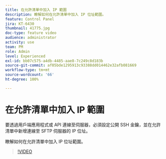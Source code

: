 ```yaml
---
title: 在允許清單中加入 IP 範圍
description: 瞭解如何在允許清單中加入 IP 位址範圍。
feature: Control Panel
jira: KT-6430
thumbnail: 41775.jpg
doc-type: feature video
audience: administrator
activity: use
team: PM
role: Admin
level: Experienced
exl-id: bb07c575-a4db-4485-aae8-7c249c8d183b
source-git-commit: af05bde1295913c93388dd014462e32afb081669
workflow-type: tm+mt
source-wordcount: '66'
ht-degree: 100%

---
```


# 在允許清單中加入 IP 範圍

要透過用戶端應用程式或 API 連線至伺服器，必須設定公開 SSH 金鑰，並在允許清單中新增連線至 SFTP 伺服器的 IP 位址。

瞭解如何在允許清單中加入 IP 位址範圍。

>[!VIDEO](https://video.tv.adobe.com/v/41775?quality=12&learn=0n)
